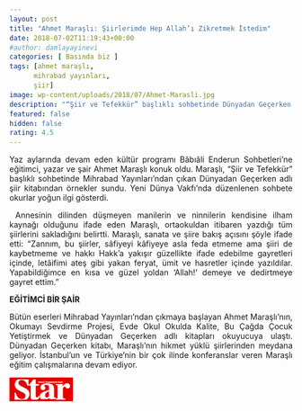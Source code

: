 ```yaml
---
layout: post
title: "Ahmet Maraşlı: Şiirlerimde Hep Allah’ı Zikretmek İstedim"
date: 2018-07-02T11:19:43+00:00
#author: damlayayinevi
categories: [ Basında biz ]
tags: [ahmet maraşlı,
      mihrabad yayınları,
      şiir]
image: wp-content/uploads/2018/07/Ahmet-Marasli.jpg
description: "“Şiir ve Tefekkür” başlıklı sohbetinde Dünyadan Geçerken adlı şiir kitabından örnekler sundu. Okurlar yoğun ilgi gösterdi"
featured: false
hidden: false
rating: 4.5
---
```


<p style="text-align: justify;">
  Yaz aylarında devam eden kültür programı Bâbıâli Enderun Sohbetleri’ne eğitimci, yazar ve şair Ahmet Maraşlı konuk oldu. Maraşlı, “Şiir ve Tefekkür” başlıklı sohbetinde Mihrabad Yayınları’ndan çıkan Dünyadan Geçerken adlı şiir kitabından örnekler sundu. Yeni Dünya Vakfı’nda düzenlenen sohbete okurlar yoğun ilgi gösterdi.
</p>

<p style="text-align: justify;">
   Annesinin dilinden düşmeyen manilerin ve ninnilerin kendisine ilham kaynağı olduğunu ifade eden Maraşlı, ortaokuldan itibaren yazdığı tüm şiirlerini sakladığını belirtti. Maraşlı, sanata ve şiire bakış açısını şöyle ifade etti: “Zannım, bu şiirler, sâfiyeyi kâfiyeye asla feda etmeme ama şiiri de kaybetmeme ve hakkı Hakk’a yakışır güzellikte ifade edebilme gayretleri içinde, letâifimi ateş gibi yakan feryat, ümit ve hasretler içinde yazıldılar. Yapabildiğimce en kısa ve güzel yoldan ‘Allah!’ demeye ve dedirtmeye gayret ettim.”
</p>

<p style="text-align: justify;">
  <strong>EĞİTİMCİ BİR ŞAİR</strong>
</p>

<p style="text-align: justify;">
  Bütün eserleri Mihrabad Yayınları’ndan çıkmaya başlayan Ahmet Maraşlı’nın, Okumayı Sevdirme Projesi, Evde Okul Okulda Kalite, Bu Çağda Çocuk Yetiştirmek ve Dünyadan Geçerken adlı kitapları okuyucuya ulaştı. Dünyadan Geçerken kitabı, Maraşlı’nın hikmet yüklü şiirlerinden meydana geliyor. İstanbul’un ve Türkiye’nin bir çok ilinde konferanslar veren Maraşlı eğitim çalışmalarına devam ediyor.
</p>

<a href="http://www.star.com.tr/kultur-sanat/siirlerimde-hep-allahi-zikretmek-istedim-haber-1359864/" target="_blank" rel="noopener"><img class="alignnone size-full wp-image-1992" src="wp-content/uploads/2018/07/STAR.png" alt="" width="113" height="43" sizes="(max-width: 113px) 100vw, 113px" /></a>